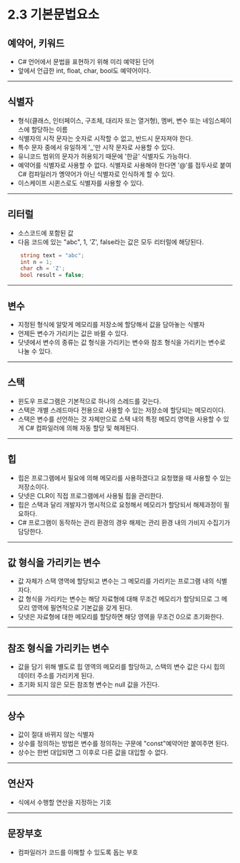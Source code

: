 # 2.3 기본문법요소
## 예약어, 키워드
- C# 언어에서 문법을 표현하기 위해 미리 예약된 단어
- 앞에서 언급한 int, float, char, bool도 예약어이다.
---
## 식별자
- 형식(클래스, 인터페이스, 구조체, 대리자 또는 열거형), 멤버, 변수 또는 네임스페이스에 할당하는 이름
- 식별자의 시작 문자는 숫자로 시작할 수 없고, 반드시 문자져야 한다.
- 특수 문자 중에서 유일하게 '_'만 시작 문자로 사용할 수 있다.
- 유니코드 범위의 문자가 허용되기 때문에 '한글' 식별자도 가능하다.
- 예약어를 식별자로 사용할 수 없다. 식별자로 사용해야 한다면 '@'를 접두사로 붙여 C# 컴파일러가 옝약어가 아닌 식별자로 인식하게 할 수 있다.
- 이스케이프 시퀸스로도 식별자를 사용할 수 있다.
---
## 리터럴
- 소스코드에 포함된 값
- 다음 코드에 있는 "abc", 1, 'Z', false라는 값은 모두 리터럴에 해당된다.
```C#
    string text = "abc";
    int n = 1;
    char ch = 'Z';
    bool result = false;
```
---
## 변수
- 지정된 형식에 알맞게 메모리를 저장소에 할당해서 값을 담아놓는 식별자
- 언제든 변수가 가리키는 값은 바뀔 수 있다.
- 닷넷에서 변수의 종류는 값 형식을 가리키는 변수와 참조 형식을 가리키는 변수로 나눌 수 있다.
---
## 스택
- 윈도우 프로그램은 기본적으로 하나의 스레드를 갖는다.
- 스택은 개별 스레드마다 전용으로 사용할 수 있는 저장소에 할당되는 메모리이다.
- 스택은 변수를 선언하는 것 자체만으로 스택 내의 특정 메모리 영역을 사용할 수 있게 C# 컴파일러에 의해 자동 할당 및 해제된다.
---
## 힙
- 힙은 프로그램에서 필요에 의해 메모리를 사용하겠다고 요청했을 때 사용할 수 있는 저장소이다.
- 닷넷은 CLR이 직접 프로그램에서 사용될 힙을 관리한다.
- 힙은 스택과 달리 개발자가 명시적으로 요청해서 메모리가 할당되서 해제과정이 필요하다.
- C# 프로그램이 동작하는 관리 환경의 경우 해제는 관리 환경 내의 가비지 수집기가 담당한다.
---
## 값 형식을 가리키는 변수
- 값 자체가 스택 영역에 할당되고 변수는 그 메모리를 가리키는 프로그램 내의 식별자다.
- 값 형식을 가리키는 변수는 해당 자료형에 대해 무조건 메모리가 할당되므로 그 메모리 영역에 필연적으로 기본값을 갖게 된다.
- 닷넷은 자료형에 대한 메모리를 할당하면 해당 영역을 무조건 0으로 초기화한다.
---
## 참조 형식을 가리키는 변수
- 값을 담기 위해 별도로 힙 영역의 메모리를 할당하고, 스택의 변수 값은 다시 힙의 데이터 주소를 가리키게 된다.
- 초기화 되지 않은 모든 참조형 변수는 null 값을 가진다.
---
## 상수
- 값이 절대 바뀌지 않는 식별자
- 상수를 정의하는 방법은 변수를 정의하는 구문에 "const"예약어만 붙여주면 된다.
- 상수는 한번 대입되면 그 이후로 다른 값을 대입할 수 없다.
---
## 연산자
- 식에서 수행할 연산을 지정하는 기호
---
## 문장부호
- 컴파일러가 코드를 이해할 수 있도록 돕는 부호